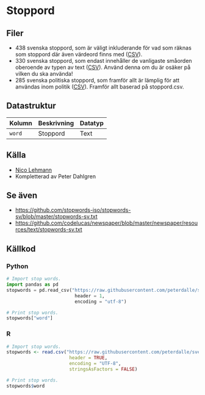 # Stoppord

## Filer

- 438 svenska stoppord, som är väligt inkluderande för vad som räknas som stoppord där även värdeord finns med ([CSV](stoppord-mycket.csv)).
- 330 svenska stoppord, som endast innehåller de vanligaste småorden oberoende av typen av text ([CSV](stoppord.csv)). Använd denna om du är osäker på vilken du ska använda!
- 285 svenska politiska stoppord, som framför allt är lämplig för att användas inom politik ([CSV](stoppord-politik.csv)). Framför allt baserad på stoppord.csv.

## Datastruktur

Kolumn | Beskrivning | Datatyp
:------- | :----------  | :----------
`word` | Stoppord | Text

## Källa

- [Nico Lehmann](https://github.com/ekorn/Keywords/tree/master/stopwords)
- Kompletterad av Peter Dahlgren

## Se även

- https://github.com/stopwords-iso/stopwords-sv/blob/master/stopwords-sv.txt
- https://github.com/codelucas/newspaper/blob/master/newspaper/resources/text/stopwords-sv.txt

## Källkod

### Python

```py
# Import stop words.
import pandas as pd
stopwords = pd.read_csv("https://raw.githubusercontent.com/peterdalle/svensktext/master/stoppord/stoppord.csv",
                         header = 1,
                         encoding = "utf-8")

# Print stop words.
stopwords["word"]
```

### R

```r
# Import stop words.
stopwords <- read.csv("https://raw.githubusercontent.com/peterdalle/svensktext/master/stoppord/stoppord.csv", 
                       header = TRUE, 
                       encoding = "UTF-8",
                       stringsAsFactors = FALSE)

# Print stop words.
stopwords$word
```
